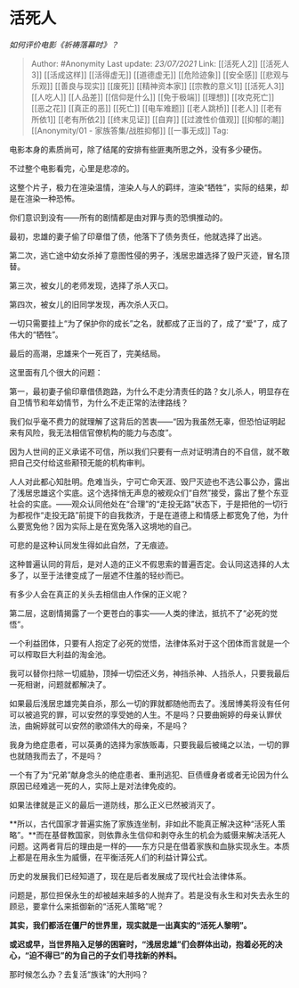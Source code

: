 # 活死人
*如何评价电影《祈祷落幕时》？*

> Author: #Anonymity
> Last update: *23/07/2021* 
> Link: [[活死人2]] [[活死人3]] [[活成这样]] [[活得虚无]] [[道德虚无]] [[危险迹象]] [[安全感]] [[悲观与乐观]] [[善良与现实]] [[废死]] [[精神资本家]] [[宗教的意义1]] [[活死人3]] [[人吃人]] [[人品差]] [[信仰是什么]]  [[免于极端]]  [[理想]] [[攻克死亡]]  [[恶之花]] [[真正的恶]] [[死亡]] [[电车难题]] [[老人跳桥]] [[老人]] [[老有所依1]] [[老有所依2]] [[终末见证]] [[自弃]]   [[过渡性价值观]] [[抑郁的潮]] [[Anonymity/01 - 家族答集/战胜抑郁]] [[一事无成]]
> Tag:  

电影本身的素质尚可，除了结尾的安排有些匪夷所思之外，没有多少硬伤。

不过整个电影看完，心里是悲凉的。

这整个片子，极力在渲染温情，渲染人与人的羁绊，渲染“牺牲”，实际的结果，却是在渲染一种恐怖。

你们意识到没有——所有的剧情都是由对罪与责的恐惧推动的。

最初，忠雄的妻子偷了印章借了债，他落下了债务责任，他就选择了出逃。

第二次，逃亡途中幼女杀掉了意图性侵的男子，浅居忠雄选择了毁尸灭迹，冒名顶替。

第三次，被女儿的老师发现，选择了杀人灭口。

第四次，被女儿的旧同学发现，再次杀人灭口。

一切只需要挂上“为了保护你的成长”之名，就都成了正当的了，成了“爱”了，成了伟大的“牺牲”。

最后的高潮，忠雄来个一死百了，完美结局。

这里面有几个很大的问题：

第一，最初妻子偷印章借债跑路，为什么不走分清责任的路？女儿杀人，明显存在自卫情节和年幼情节，为什么不走正常的法律路线？

我们似乎毫不费力的就理解了这背后的苦衷——“因为我虽然无辜，但恐怕证明起来有风险，我无法相信官僚机构的能力与态度”。

因为人世间的正义承诺不可信，所以我们只要有一点对证明清白的不自信，就不敢把自己交付给这些颟顸无能的机构审判。

人人对此都心知肚明。危难当头，宁可亡命天涯、毁尸灭迹也不选公事公办，露出了浅居忠雄这个实底。这个选择悄无声息的被观众们“自然”接受，露出了整个东亚社会的实底。——观众认同他处在“合理”的“走投无路”状态下，于是把他的一切行为都视作“走投无路”前提下的自我救济，于是在道德上和情感上都宽免了他，为什么要宽免他？因为实际上是在宽免落入这境地的自己。

可悲的是这种认同发生得如此自然，了无痕迹。

这种普遍认同的背后，是对人造的正义不假思索的普遍否定。会认同这选择的人太多了，以至于法律变成了一层遮不住羞的轻纱而已。

有多少人会在真正的关头去相信由人作保的正义呢？

第二层，这剧情揭露了一个更苍白的事实——人类的律法，抵抗不了“必死的觉悟”。

一个利益团体，只要有人抱定了必死的觉悟，法律体系对于这个团体而言就是一个可以榨取巨大利益的淘金池。

我可以替你扫除一切威胁，顶掉一切偿还义务，神挡杀神、人挡杀人，只要我最后一死相谢，问题就都解决了。

如果最后浅居忠雄完美自杀，那么一切的罪就都随他而去了。浅居博美将没有任何可以被追究的罪，可以安然的享受她的人生。不是吗？只要曲婉婷的母亲认罪伏法，曲婉婷就可以安然的歌颂伟大的母亲，不是吗？

我身为绝症患者，可以英勇的选择为家族贩毒，只要我最后被绳之以法，一切的罪也就随我而去了，不是吗？

一个有了为“兄弟”献身念头的绝症患者、重刑逃犯、巨债缠身者或者无论因为什么原因已经难逃一死的人，实际上是对法律免疫的。

如果法律就是正义的最后一道防线，那么正义已然被消灭了。

**所以，古代国家才普遍实施了家族连坐制，非如此不能真正解决这种“活死人策略”。**而在基督教国家，则依靠永生信仰和剥夺永生的机会为威慑来解决活死人问题。这两者背后的理由是一样的——东方只是在借着家族和血脉实现永生。本质上都是在用永生为威慑，在平衡活死人们的利益计算公式。

历史的发展我们已经知道了，现在是后者发展成了现代社会法律体系。

问题是，那位担保永生的却被越来越多的人抛弃了。若是没有永生和对失去永生的顾忌，要拿什么来抵御新的“活死人策略”呢？

**其实，我们都活在僵尸的世界里，现实就是一出真实的“活死人黎明”。**

**或迟或早，当世界陷入足够的困窘时，“浅居忠雄”们会群体出动，抱着必死的决心，“迫不得已”的为自己的子女们寻找新的养料。**

那时候怎么办？去复活“族诛”的大刑吗？



